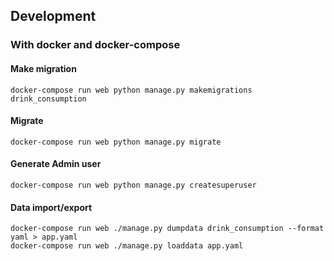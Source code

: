 ## Development

### With docker and docker-compose

#### Make migration

```
docker-compose run web python manage.py makemigrations drink_consumption
```

#### Migrate

```
docker-compose run web python manage.py migrate
```

#### Generate Admin user

```
docker-compose run web python manage.py createsuperuser
```

#### Data import/export

```
docker-compose run web ./manage.py dumpdata drink_consumption --format yaml > app.yaml
docker-compose run web ./manage.py loaddata app.yaml
```
